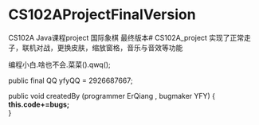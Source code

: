 # CS102AProjectFinalVersion
CS102A Java课程project 国际象棋 最终版本# CS102A_project 
实现了正常走子，联机对战，更换皮肤，缩放窗格，音乐与音效等功能

编程小白.啥也不会.菜菜().qwq();  

public final QQ yfyQQ = 2926687667;  

public void createdBy (programmer ErQiang , bugmaker YFY) {  
__this.code+=bugs;__   
}  
